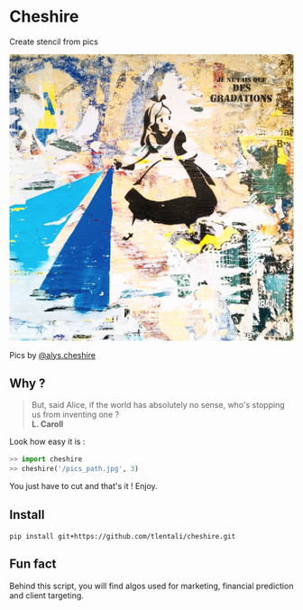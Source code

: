 # Cheshire

Create stencil from pics

<p align="center">
  <a href="#"><img src="./misc/alys.png" /></a>
</p>

Pics by [@alys.cheshire](https://www.instagram.com/alys.cheshire/)

## Why ?

> But, said Alice, if the world has absolutely no sense, who's stopping us from inventing one ?  
> **L. Caroll**

Look how easy it is :
```python
>> import cheshire
>> cheshire('/pics_path.jpg', 3)
```

You just have to cut and that's it ! Enjoy.  

## Install

```
pip install git+https://github.com/tlentali/cheshire.git
```

## Fun fact
Behind this script, you will find algos used for marketing, financial prediction and client targeting.  
